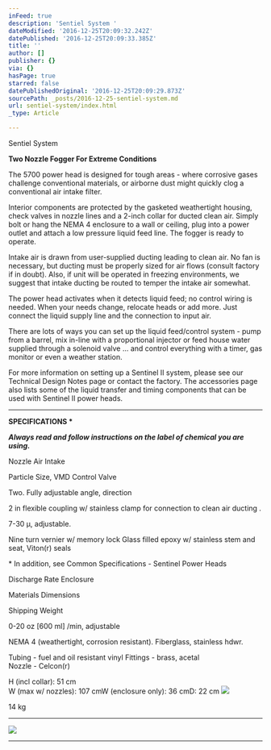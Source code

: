 ```yaml
---
inFeed: true
description: 'Sentiel System '
dateModified: '2016-12-25T20:09:32.242Z'
datePublished: '2016-12-25T20:09:33.385Z'
title: ''
author: []
publisher: {}
via: {}
hasPage: true
starred: false
datePublishedOriginal: '2016-12-25T20:09:29.873Z'
sourcePath: _posts/2016-12-25-sentiel-system.md
url: sentiel-system/index.html
_type: Article

---
```

Sentiel System 

**Two Nozzle Fogger For Extreme Conditions**

The 5700 power head is designed for tough areas - where corrosive gases challenge conventional materials, or airborne dust might quickly clog a conventional air intake filter.

Interior components are protected by the gasketed weathertight housing, check valves in nozzle lines and a 2-inch collar for ducted clean air. Simply bolt or hang the NEMA 4 enclosure to a wall or ceiling, plug into a power outlet and attach a low pressure liquid feed line. The fogger is ready to operate.

Intake air is drawn from user-supplied ducting leading to clean air. No fan is necessary, but ducting must be properly sized for air flows (consult factory if in doubt). Also, if unit will be operated in freezing environments, we suggest that intake ducting be routed to temper the intake air somewhat.

The power head activates when it detects liquid feed; no control wiring is needed. When your needs change, relocate heads or add more. Just connect the liquid supply line and the connection to input air.

There are lots of ways you can set up the liquid feed/control system - pump from a barrel, mix in-line with a proportional injector or feed house water supplied through a solenoid valve ... and control everything with a timer, gas monitor or even a weather station.

For more information on setting up a Sentinel II system, please see our Technical Design Notes page or contact the factory. The accessories page also lists some of the liquid transfer and timing components that can be used with Sentinel II power heads.

---

**SPECIFICATIONS \***

_**Always read and follow instructions on the label of chemical you are using.**_

Nozzle Air Intake

Particle Size, VMD Control Valve

Two. Fully adjustable angle, direction

2 in flexible coupling w/ stainless clamp for connection to clean air ducting .

7-30 μ, adjustable.

Nine turn vernier w/ memory lock Glass filled epoxy w/ stainless stem and seat, Viton(r) seals

\* In addition, see Common Specifications - Sentinel Power Heads

Discharge Rate Enclosure

Materials Dimensions

Shipping Weight

0-20 oz \[600 ml\] /min, adjustable

NEMA 4 (weathertight, corrosion resistant). Fiberglass, stainless hdwr.

Tubing - fuel and oil resistant vinyl Fittings - brass, acetal  
Nozzle - Celcon(r)

H (incl collar): 51 cm  
W (max w/ nozzles): 107 cmW (enclosure only): 36 cmD: 22 cm
![](https://the-grid-user-content.s3-us-west-2.amazonaws.com/78d1cff9-e0cd-44dc-8ab4-639418ee73de.png)

14 kg

---

![](https://the-grid-user-content.s3-us-west-2.amazonaws.com/85db20ed-4d48-4740-8771-a18b37622f54.png)

---